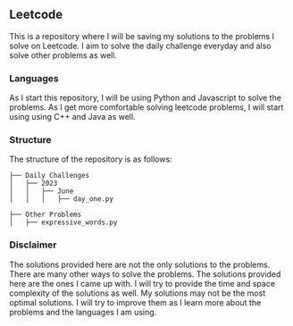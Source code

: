 ## Leetcode

This is a repository where I will be saving my solutions to the problems I solve on Leetcode. 
I aim to solve the daily challenge everyday and also solve other problems as well.

### Languages
As I start this repository, I will be using Python and Javascript to solve the problems. As I get more comfortable solving leetcode problems, I will start using using C++ and Java as well.

### Structure
The structure of the repository is as follows:
```
├── Daily Challenges
│   ├── 2023
│   │   ├── June
│   │   │   ├── day_one.py

├── Other Problems
│   ├── expressive_words.py
```

### Disclaimer
The solutions provided here are not the only solutions to the problems. There are many other ways to solve the problems. The solutions provided here are the ones I came up with. I will try to provide the time and space complexity of the solutions as well.
My solutions may not be the most optimal solutions. I will try to improve them as I learn more about the problems and the languages I am using.